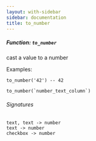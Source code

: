 ```yaml
---
layout: with-sidebar
sidebar: documentation
title: to_number
---
```


##### Function: `to_number`
cast a value to a number

  Examples:

    to_number('42') -- 42

    to_number(`number_text_column`)

###### Signatures
    text, text -> number
    text -> number
    checkbox -> number

